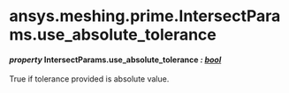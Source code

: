 <a id="ansys-meshing-prime-intersectparams-use-absolute-tolerance"></a>

# ansys.meshing.prime.IntersectParams.use_absolute_tolerance

<a id="ansys.meshing.prime.IntersectParams.use_absolute_tolerance"></a>

#### *property* IntersectParams.use_absolute_tolerance *: [bool](https://docs.python.org/3.11/library/functions.html#bool)*

True if tolerance provided is absolute value.

<!-- !! processed by numpydoc !! -->
